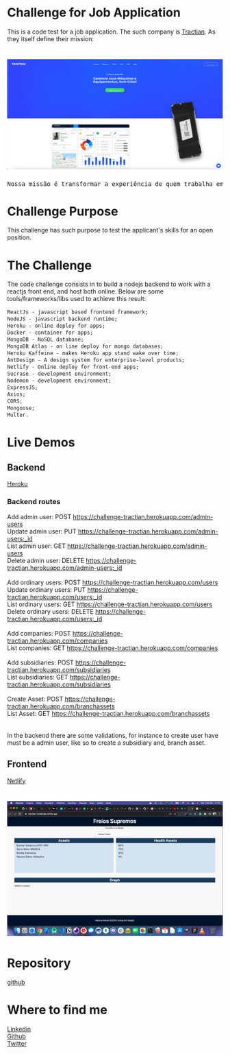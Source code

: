 # Challenge for Job Application

This is a code test for a job application. The such company is [Tractian](https://tractian.com). As they itself define their mission:
<h1 align='center'>
  <img alt='tractian' src="tractian.png" />
</h1>

<pre>
Nossa missão é transformar a experiência de quem trabalha em manutenção. O que interessa é suas máquinas não te deixarem na mão e fazer tudo funcionar como deve funcionar. Queremos que todos os profissionais de manutenção tenham acesso ao monitoramento online de equipamentos e a uma plataforma completa que consiga analisar, fornecer insights valiosos e permitir tomada de decisões de um jeito muito mais prático e intuitivo.
</pre>

# Challenge Purpose

This challenge has such purpose to test the applicant's skills for an open position.

# The Challenge

The code challenge consists in to build a nodejs backend to work with a reactjs front end, and host both online. Below are some tools/frameworks/libs used to achieve this result:
```
ReactJs - javascript based frontend framework;
NodeJS - javascript backend runtime;
Heroku - online deploy for apps;
Docker - container for apps;
MongoDB - NoSQL database;
MongoDB Atlas - on line deploy for mongo databases;
Heroku Kaffeine - makes Heroku app stand wake over time;
AntDesign - A design system for enterprise-level products;
Netlify - Online deploy for front-end apps;
Sucrase - development environment;
Nodemon - development environment;
ExpressJS;
Axios;
CORS;
Mongoose;
Multer.
```

# Live Demos

## Backend
[Heroku](https://challenge-tractian.herokuapp.com/)

### Backend routes

Add admin user: POST https://challenge-tractian.herokuapp.com/admin-users <br>
Update admin user: PUT https://challenge-tractian.herokuapp.com/admin-users:_id <br>
List admin user: GET https://challenge-tractian.herokuapp.com/admin-users <br>
Delete admin user: DELETE https://challenge-tractian.herokuapp.com/admin-users:_id <br>
<br>
Add ordinary users: POST https://challenge-tractian.herokuapp.com/users <br>
Update ordinary users: PUT https://challenge-tractian.herokuapp.com/users:_id <br>
List ordinary users: GET https://challenge-tractian.herokuapp.com/users <br>
Delete ordinary users: DELETE https://challenge-tractian.herokuapp.com/users:_id <br>
<br>
Add companies: POST https://challenge-tractian.herokuapp.com/companies <br>
List companies: GET https://challenge-tractian.herokuapp.com/companies <br>
<br>
Add subsidiaries: POST https://challenge-tractian.herokuapp.com/subsidiaries <br>
List subsidiaries: GET https://challenge-tractian.herokuapp.com/subsidiaries <br>
<br>
Create Asset: POST https://challenge-tractian.herokuapp.com/branchassets <br>
List Asset: GET https://challenge-tractian.herokuapp.com/branchassets <br>
<br><br>
In the backend there are some validations, for instance to create user have must be a admin user, like so to create a subsidiary and, branch asset.

## Frontend
[Netlify](https://tractian-challenge.netlify.app/)
<h1 align='center'>
  <img alt='tractian' src="live.png" />
</h1>

# Repository

[github](https://github.com/thomaslnx/TractianChallenge)

# Where to find me
[Linkedin](https://www.linkedin.com/in/marcos-de-moura-silva/)
<br>
[Github](https://github.com/thomaslnx)
<br>
[Twitter](https://twitter.com/thomaslnx)